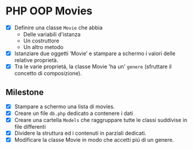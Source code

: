 # PHP OOP Movies

- [x] Definire una classe `Movie` che abbia
  - Delle variabili d'istanza
  - Un costruttore
  - Un altro metodo
- [x] Istanziare due oggetti ‘Movie’ e stampare a schermo i valori delle relative proprietà.
- [x] Tra le varie proprietá, la classe Movie 'ha un' `genere` (sfruttare il concetto di composizione).

## Milestone

- [x] Stampare a schermo una lista di movies.
- [x] Creare un file `db.php` dedicato a contenere i dati 
- [x] Creare una cartella `Models` che raggruppare tutte le classi suddivise in file differenti
- [x] Dividere la struttura ed i contenuti in parziali dedicati.
- [x] Modificare la classe Movie in modo che accetti piú di un genere.
